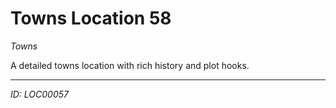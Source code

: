 # Towns Location 58

*Towns*

A detailed towns location with rich history and plot hooks.

---
*ID: LOC00057*